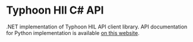 # Typhoon HIl C# API

.NET implementation of Typhoon HIL API client library. API documentation for Python implementation is available [on this website](https://www.typhoon-hil.com/documentation/typhoon-hil-api-documentation/typhoon_api.html).